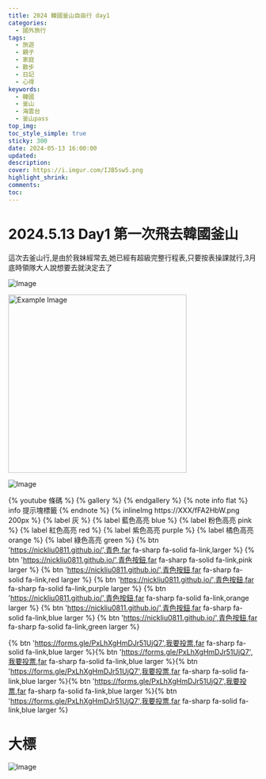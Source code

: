 ```yaml
---
title: 2024 韓國釜山自由行 day1
categories:
  - 國外旅行
tags:
  - 旅遊
  - 親子
  - 家庭
  - 散步
  - 日記
  - 心得
keywords:
  - 韓國
  - 釜山
  - 海雲台
  - 釜山pass
top_img:
toc_style_simple: true
sticky: 300
date: 2024-05-13 16:00:00
updated:
description:
cover: https://i.imgur.com/IJB5sw5.png
highlight_shrink:
comments:
toc:
---
```


# 2024.5.13 Day1 第一次飛去韓國釜山

這次去釜山行,是由於我妹經常去,她已經有超級完整行程表,只要按表操課就行,3月底時領隊大人說想要去就決定去了

![Image](https://i.imgur.com/iee6inH.png)

<img src="https://i.imgur.com/yYzdR1z.jpeg" alt="Example Image" width="360"/>

![Image](https://i.imgur.com/3g5eoJB.png)

{% youtube 條碼 %}
{% gallery %}
{% endgallery %}
{% note info flat %}
info 提示塊標籤
{% endnote %}
{% inlineImg https://XXX/fFA2HbW.png 200px %}
{% label 灰 %}
{% label 藍色高亮 blue %}
{% label 粉色高亮 pink %}
{% label 紅色高亮 red %}
{% label 紫色高亮 purple %}
{% label 橘色高亮 orange %}
{% label 綠色高亮 green %}
{% btn 'https://nickliu0811.github.io/',青色,far fa-sharp fa-solid fa-link,larger %}
{% btn 'https://nickliu0811.github.io/',青色按鈕,far fa-sharp fa-solid fa-link,pink larger %}
{% btn 'https://nickliu0811.github.io/',青色按鈕,far fa-sharp fa-solid fa-link,red larger %}
{% btn 'https://nickliu0811.github.io/',青色按鈕,far fa-sharp fa-solid fa-link,purple larger %}
{% btn 'https://nickliu0811.github.io/',青色按鈕,far fa-sharp fa-solid fa-link,orange larger %}
{% btn 'https://nickliu0811.github.io/',青色按鈕,far fa-sharp fa-solid fa-link,blue larger %}
{% btn 'https://nickliu0811.github.io/',青色按鈕,far fa-sharp fa-solid fa-link,green larger %}

<style>
table th:first-of-type {
    width: 33%;
}
table th:nth-of-type(2) {
    width: 33%;
}
table th:nth-of-type(3) {
    width: 33%;
}
</style>

{% btn 'https://forms.gle/PxLhXgHmDJr51UjQ7',我要投票,far fa-sharp fa-solid fa-link,blue larger %}{% btn 'https://forms.gle/PxLhXgHmDJr51UjQ7',我要投票,far fa-sharp fa-solid fa-link,blue larger %}{% btn 'https://forms.gle/PxLhXgHmDJr51UjQ7',我要投票,far fa-sharp fa-solid fa-link,blue larger %}{% btn 'https://forms.gle/PxLhXgHmDJr51UjQ7',我要投票,far fa-sharp fa-solid fa-link,blue larger %}{% btn 'https://forms.gle/PxLhXgHmDJr51UjQ7',我要投票,far fa-sharp fa-solid fa-link,blue larger %}

# 大標

![Image](https://i.imgur.com/cTmukP6.png)
